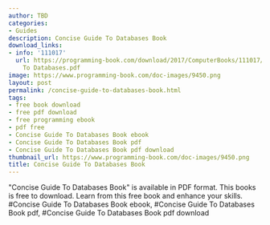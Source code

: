```yaml
---
author: TBD
categories:
- Guides
description: Concise Guide To Databases Book
download_links:
- info: '111017'
  url: https://programming-book.com/download/2017/ComputerBooks/111017/Concise Guide
    To Databases.pdf
image: https://www.programming-book.com/doc-images/9450.png
layout: post
permalink: /concise-guide-to-databases-book.html
tags:
- free book download
- free pdf download
- free programming ebook
- pdf free
- Concise Guide To Databases Book ebook
- Concise Guide To Databases Book pdf
- Concise Guide To Databases Book pdf download
thumbnail_url: https://www.programming-book.com/doc-images/9450.png
title: Concise Guide To Databases Book
---
```


 
<div class="item-desc text-justify">
  "Concise Guide To Databases Book" is available in PDF format. This books is free to download. Learn from this free book and enhance your skills.
  <br>
  #Concise Guide To Databases Book ebook, #Concise Guide To Databases Book pdf, #Concise Guide To Databases Book pdf download
</div>